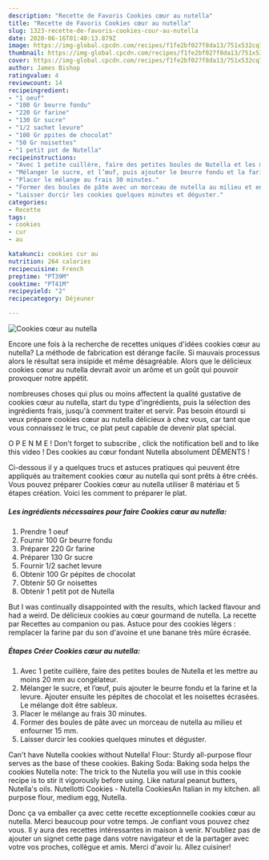 ```yaml
---
description: "Recette de Favoris Cookies cœur au nutella"
title: "Recette de Favoris Cookies cœur au nutella"
slug: 1323-recette-de-favoris-cookies-cour-au-nutella
date: 2020-06-16T01:40:13.879Z
image: https://img-global.cpcdn.com/recipes/f1fe2bf027f8da13/751x532cq70/cookies-coeur-au-nutella-photo-principale-de-la-recette.jpg
thumbnail: https://img-global.cpcdn.com/recipes/f1fe2bf027f8da13/751x532cq70/cookies-coeur-au-nutella-photo-principale-de-la-recette.jpg
cover: https://img-global.cpcdn.com/recipes/f1fe2bf027f8da13/751x532cq70/cookies-coeur-au-nutella-photo-principale-de-la-recette.jpg
author: James Bishop
ratingvalue: 4
reviewcount: 14
recipeingredient:
- "1 oeuf"
- "100 Gr beurre fondu"
- "220 Gr farine"
- "130 Gr sucre"
- "1/2 sachet levure"
- "100 Gr ppites de chocolat"
- "50 Gr noisettes"
- "1 petit pot de Nutella"
recipeinstructions:
- "Avec 1 petite cuillère, faire des petites boules de Nutella et les mettre au moins 20 mm au congélateur."
- "Mélanger le sucre, et l’œuf, puis ajouter le beurre fondu et la farine et la levure. Ajouter ensuite les pépites de chocolat et les noisettes écrasées. Le mélange doit être sableux."
- "Placer le mélange au frais 30 minutes."
- "Former des boules de pâte avec un morceau de nutella au milieu et enfourner 15 mm."
- "Laisser durcir les cookies quelques minutes et déguster."
categories:
- Recette
tags:
- cookies
- cur
- au

katakunci: cookies cur au 
nutrition: 264 calories
recipecuisine: French
preptime: "PT39M"
cooktime: "PT41M"
recipeyield: "2"
recipecategory: Déjeuner

---
```



![Cookies cœur au nutella](https://img-global.cpcdn.com/recipes/f1fe2bf027f8da13/751x532cq70/cookies-coeur-au-nutella-photo-principale-de-la-recette.jpg)

Encore une fois à la recherche de recettes uniques d'idées cookies cœur au nutella? La méthode de fabrication est dérange facile. Si mauvais processus alors le résultat sera insipide et même désagréable. Alors que le délicieux cookies cœur au nutella devrait avoir un arôme et un goût qui pouvoir provoquer notre appétit.

nombreuses choses qui plus ou moins affectent la qualité gustative de cookies cœur au nutella, start du type d'ingrédients, puis la sélection des ingrédients frais, jusqu'à comment traiter et servir. Pas besoin étourdi si veux prépare cookies cœur au nutella délicieux à chez vous, car tant que vous connaissez le truc, ce plat peut capable de devenir plat spécial.

O P E N M E ! Don&#39;t forget to subscribe , click the notification bell and to like this video ! Des cookies au cœur fondant Nutella absolument DÉMENTS !


Ci-dessous il y a quelques trucs et astuces pratiques qui peuvent être appliqués au traitement cookies cœur au nutella qui sont prêts à être créés. Vous pouvez préparer Cookies cœur au nutella utiliser 8 matériau et 5 étapes création. Voici les comment to préparer le plat.

<!--inarticleads1-->

##### Les ingrédients nécessaires pour faire Cookies cœur au nutella:

1. Prendre 1 oeuf
1. Fournir 100 Gr beurre fondu
1. Préparer 220 Gr farine
1. Préparer 130 Gr sucre
1. Fournir 1/2 sachet levure
1. Obtenir 100 Gr pépites de chocolat
1. Obtenir 50 Gr noisettes
1. Obtenir 1 petit pot de Nutella


But I was continually disappointed with the results, which lacked flavour and had a weird. De délicieux cookies au cœur gourmand de nutella. La recette par Recettes au companion ou pas. Astuce pour des cookies légers : remplacer la farine par du son d&#39;avoine et une banane très mûre écrasée. 

<!--inarticleads2-->

##### Étapes Créer Cookies cœur au nutella:

1. Avec 1 petite cuillère, faire des petites boules de Nutella et les mettre au moins 20 mm au congélateur.
1. Mélanger le sucre, et l’œuf, puis ajouter le beurre fondu et la farine et la levure. Ajouter ensuite les pépites de chocolat et les noisettes écrasées. Le mélange doit être sableux.
1. Placer le mélange au frais 30 minutes.
1. Former des boules de pâte avec un morceau de nutella au milieu et enfourner 15 mm.
1. Laisser durcir les cookies quelques minutes et déguster.


Can&#39;t have Nutella cookies without Nutella! Flour: Sturdy all-purpose flour serves as the base of these cookies. Baking Soda: Baking soda helps the cookies Nutella note: The trick to the Nutella you will use in this cookie recipe is to stir it vigorously before using. Like natural peanut butters, Nutella&#39;s oils. Nutellotti Cookies - Nutella CookiesAn Italian in my kitchen. all purpose flour, medium egg, Nutella. 


Donc ça va emballer ça avec cette recette exceptionnelle cookies cœur au nutella. Merci beaucoup pour votre temps. Je confiant vous pouvez chez vous. Il y aura des recettes  intéressantes in maison à venir. N'oubliez pas de ajouter un signet cette page dans votre navigateur et de la partager avec votre vos proches, collègue et amis. Merci d'avoir lu. Allez cuisiner!
